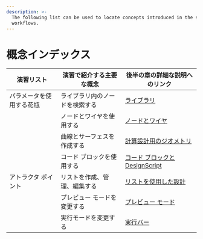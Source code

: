 ```yaml
---
description: >-
  The following list can be used to locate concepts introduced in the sample
  workflows.
---
```


# 概念インデックス

| 演習リスト | 演習で紹介する主要な概念 | 後半の章の詳細な説明へのリンク |
| ---------------- | ------------------------------------ | ---------------------------------------------------------------------------------------------------------- |
| パラメータを使用する花瓶 | ライブラリ内のノードを検索する | [ライブラリ](../3\_user\_interface/2-library.md) |
|                  | ノードとワイヤを使用する | [ノードとワイヤ](../4\_nodes\_and\_wires/) |
|                  | 曲線とサーフェスを作成する | [計算設計用のジオメトリ](../5\_essential\_nodes\_and\_concepts/5-2\_geometry-for-computational-design/) |
|                  | コード ブロックを使用する | [コード ブロックと DesignScript](../8\_coding\_in\_dynamo/8-1\_code-blocks-and-design-script/) |
| アトラクタ ポイント | リストを作成、管理、編集する | [リストを使用した設計](../5\_essential\_nodes\_and\_concepts/5-4\_designing-with-lists/) |
|                  | プレビュー モードを変更する | [プレビュー モード](../3\_user\_interface/1-workspace.md#preview-mode) |
|                  | 実行モードを変更する | [実行バー](../3\_user\_interface/#execution-bar) |
